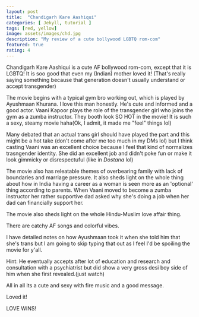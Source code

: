 ```yaml
---
layout: post
title:  "Chandigarh Kare Aashiqui"
categories: [ Jekyll, tutorial ]
tags: [red, yellow]
image: assets/images/chd.jpg
description: "My review of a cute bollywood LGBTQ rom-com"
featured: true
rating: 4
---
```


Chandigarh Kare Aashiqui is a cute AF bollywood rom-com, except that it is LGBTQ! It is soo good that even my (Indian) mother loved it! (That's really saying something because that generation doesn't usually understand or accept transgender)

The movie begins with a typical gym bro working out, which is played by Ayushmaan Khurana. I love this man honestly. He's cute and informed and a good actor. Vaani Kapoor plays the role of the transgender girl who joins the gym as a zumba instructor. They booth look SO HOT in the movie! It is such a sexy, steamy movie haha(Ok, I admit, it made me "feel" things lol)

Many debated that an actual trans girl should have played the part and this might be a hot take (don't come after me too much in my DMs lol) but I think casting Vaani was an excellent choice because I feel that kind of normalizes trasngender identity. She did an excellent job and didn't poke fun or make it look gimmicky or disrespectuful (like in _Dostana_ lol)

The movie also has releatable themes of overbearing family with lack of boundaries and marriage pressure. It also sheds light on the whole thing about how in India having a career as a woman is seen more as an 'optional' thing according to parents. When Vaani moved to become a zumba instructor her rather supportive dad asked why she's doing a job when her dad can financially support her.

The movie also sheds light on the whole Hindu-Muslim love affair thing.

There are catchy AF songs and colorful vibes.

I have detailed notes on how Ayushmaan took it when she told him that she's trans but I am going to skip typing that out as I feel I'd be spoiling the movie for y'all.

Hint: He eventually accepts after lot of education and research and consultation with a psychiatrist but did show a very gross desi boy side of him when she first revealed.(just watch)

All in all its a cute and sexy with fire music and a good message.

Loved it!

LOVE WINS!
